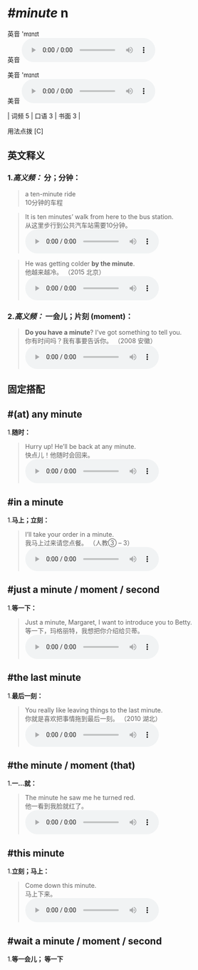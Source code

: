 # ***\#minute*** n
英音 'mɪnɪt  
英音
<audio src="./media/minute1.aac" controls="controls"></audio>

美音 'mɪnɪt  
美音
<audio src="./media/minute.aac" controls="controls"></audio>



| 词频 5 | 口语 3 | 书面 3 |  

用法点拨  [C]

英文释义
---
### 1.*高义频：* **分；分钟：**  

 > a ten-minute ride  
 > 10分钟的车程    

 > It is ten minutes’ walk from here to the bus station.   
 > 从这里步行到公共汽车站需要10分钟。    
<audio src="./media/minute-1.aac" controls="controls"></audio>

 > He was getting colder **by the minute**.  
 > 他越来越冷。  （2015 北京）  
<audio src="./media/P280 minute1.aac" controls="controls"></audio>

### 2.*高义频：* **一会儿；片刻 (moment)：**  

 > **Do you have a minute**? I’ve got something to tell you.   
 > 你有时间吗？我有事要告诉你。  （2008 安徽）  
<audio src="./media/minute-2.aac" controls="controls"></audio>


固定搭配
---
## \#(at) any minute
1.**随时：**  

 > Hurry up! He’ll be back at any minute.   
 > 快点儿！他随时会回来。    
<audio src="./media/minute-3.aac" controls="controls"></audio>

## \#in a minute 
1.**马上；立刻：**  

 > I’ll take your order in a minute.   
 > 我马上过来请您点餐。  （人教③ – 3）  
<audio src="./media/minute-4.aac" controls="controls"></audio>

## \#just a minute / moment / second 
1.**等一下：**  

 > Just a minute, Margaret, I want to introduce you to Betty.   
 > 等一下，玛格丽特，我想把你介绍给贝蒂。    
<audio src="./media/minute-5.aac" controls="controls"></audio>

## \#the last minute 
1.**最后一刻：**  

 > You really like leaving things to the last minute.   
 > 你就是喜欢把事情拖到最后一刻。  （2010 湖北）  
<audio src="./media/minute-6.aac" controls="controls"></audio>

## \#the minute / moment (that) 
1.**一…就：**  

 > The minute he saw me he turned red.   
 > 他一看到我脸就红了。    
<audio src="./media/minute-7.aac" controls="controls"></audio>

## \#this minute 
1.**立刻；马上：**  

 > Come down this minute.   
 > 马上下来。    
<audio src="./media/minute-8.aac" controls="controls"></audio>

## \#wait a minute / moment / second 
1.**等一会儿； 等一下**  


